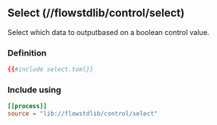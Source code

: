 ## Select (//flowstdlib/control/select)
Select which data to outputbased on a boolean control value.

### Definition
```toml
{{#include select.toml}}
```

### Include using
```toml
[[process]]
source = "lib://flowstdlib/control/select"
```